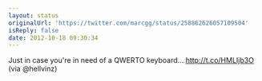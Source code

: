 ```yaml
---
layout: status
originalUrl: 'https://twitter.com/marcgg/status/258862626057109504'
isReply: false
date: 2012-10-18 09:30:34
---
```


Just in case you're in need of a QWERTO keyboard... http://t.co/HMLIjb3O (via @hellvinz)
